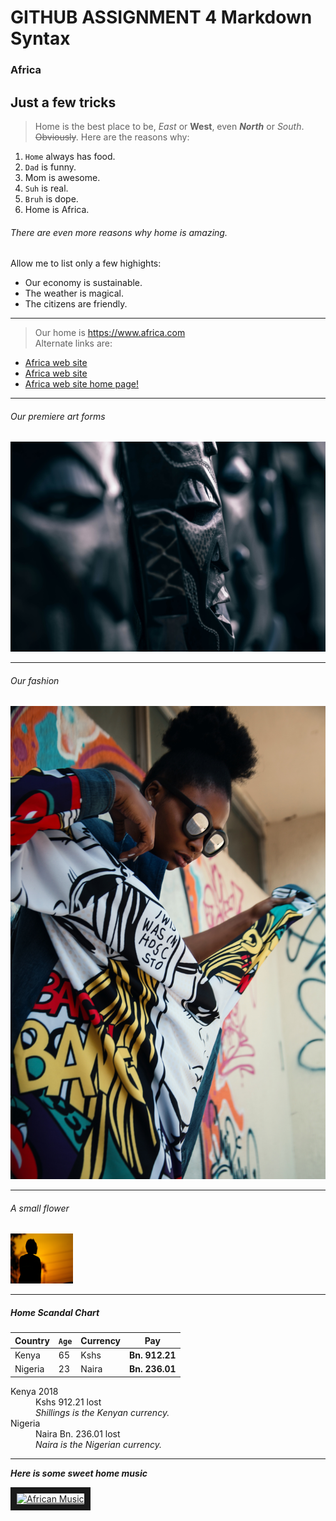 # GITHUB ASSIGNMENT 4 Markdown Syntax
### Africa
Just a few tricks
---------------------------


> Home is the best place to be, *East* or **West**, even **_North_** or *_South_*. ~~Obviously~~.
> Here are the reasons why:

1. `Home` always has food. 
2. `Dad` is funny. 
3. Mom is awesome. 
4. `Suh` is real. 
5. ``Bruh`` is dope. 
6. Home is Africa.  

###### There are even more reasons why home is amazing.
Allow me to list only a few highights: 
- Our economy is sustainable.
- The weather is magical.
- The citizens are friendly.


---

> Our home is <https://www.africa.com>  
> Alternate links are:
+ [Africa web site](https://www.africa.com "Africa.com Official website")
+ [Africa web site][1]
+ <a href="https://www.africa.com" target="https://www.africa.com">Africa web site home page!</a>

[1]: https://www.africa.com


---
###### Our premiere art forms 
![African tribal mask](/images/tribal_mask_XXL.jpg "Our premiere art forms")

***
###### Our fashion  
![African fashion][pic1]  

[pic1]: /images/fashion_XXL.jpg "Our fashion"


___
###### A small flower  
<img src="/images/silhouette_XXL.jpg" width="100" height="80" alt="A small flower "/>

---

##### Home Scandal Chart
|Country|`Age`|Currency|Pay|
|---|---|---|---|
|Kenya|65|Kshs|**Bn. 912.21**|
|Nigeria|23|Naira|**Bn. 236.01**|

<dl>
  <dt>Kenya 2018</dt>
  <dd>Kshs 912.21 lost</dd>
  <dd> <em> Shillings is the Kenyan currency. </em> </dd>
  
  <dt>Nigeria</dt>
  <dd>Naira Bn. 236.01 lost</dd>
  <dd> <em> Naira is the Nigerian currency. </em> </dd>
</dl>

***
**_Here is some sweet home music_**

<a href="http://www.youtube.com/watch?feature=player_embedded&v=gcgPRmLPPqw" target="_blank"><img src="http://img.youtube.com/vi/gcgPRmLPPqw/0.jpg" 
alt="African Music" width="240" height="180" border="10" /></a>

